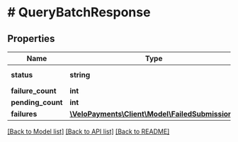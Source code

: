 # # QueryBatchResponse

## Properties

Name | Type | Description | Notes
------------ | ------------- | ------------- | -------------
**status** | **string** | Batch Status | [optional] 
**failure_count** | **int** |  | [optional] 
**pending_count** | **int** |  | [optional] 
**failures** | [**\VeloPayments\Client\Model\FailedSubmission[]**](FailedSubmission.md) |  | [optional] 

[[Back to Model list]](../../README.md#documentation-for-models) [[Back to API list]](../../README.md#documentation-for-api-endpoints) [[Back to README]](../../README.md)


